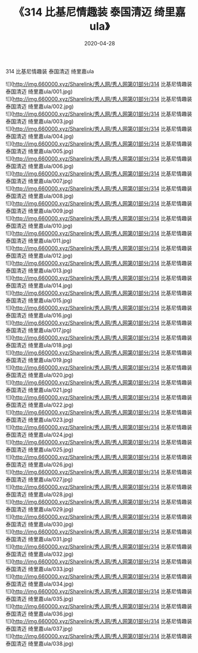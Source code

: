 ﻿---
layout: post
title:  《314 比基尼情趣装 泰国清迈 绮里嘉ula》
date:   2020-04-28
img: http://img.660000.xyz/Sharelink/秀人网/秀人网第01部分/314 比基尼情趣装 泰国清迈 绮里嘉ula/000.jpg
categories: [美女, 清纯, 唯美]
---

314 比基尼情趣装 泰国清迈 绮里嘉ula

  ![](http://img.660000.xyz/Sharelink/秀人网/秀人网第01部分/314 比基尼情趣装 泰国清迈 绮里嘉ula/001.jpg) <br> ![](http://img.660000.xyz/Sharelink/秀人网/秀人网第01部分/314 比基尼情趣装 泰国清迈 绮里嘉ula/002.jpg) <br> ![](http://img.660000.xyz/Sharelink/秀人网/秀人网第01部分/314 比基尼情趣装 泰国清迈 绮里嘉ula/003.jpg) <br> ![](http://img.660000.xyz/Sharelink/秀人网/秀人网第01部分/314 比基尼情趣装 泰国清迈 绮里嘉ula/004.jpg) <br> ![](http://img.660000.xyz/Sharelink/秀人网/秀人网第01部分/314 比基尼情趣装 泰国清迈 绮里嘉ula/005.jpg) <br> ![](http://img.660000.xyz/Sharelink/秀人网/秀人网第01部分/314 比基尼情趣装 泰国清迈 绮里嘉ula/006.jpg) <br> ![](http://img.660000.xyz/Sharelink/秀人网/秀人网第01部分/314 比基尼情趣装 泰国清迈 绮里嘉ula/007.jpg) <br> ![](http://img.660000.xyz/Sharelink/秀人网/秀人网第01部分/314 比基尼情趣装 泰国清迈 绮里嘉ula/008.jpg) <br> ![](http://img.660000.xyz/Sharelink/秀人网/秀人网第01部分/314 比基尼情趣装 泰国清迈 绮里嘉ula/009.jpg) <br> ![](http://img.660000.xyz/Sharelink/秀人网/秀人网第01部分/314 比基尼情趣装 泰国清迈 绮里嘉ula/010.jpg) <br> ![](http://img.660000.xyz/Sharelink/秀人网/秀人网第01部分/314 比基尼情趣装 泰国清迈 绮里嘉ula/011.jpg) <br> ![](http://img.660000.xyz/Sharelink/秀人网/秀人网第01部分/314 比基尼情趣装 泰国清迈 绮里嘉ula/012.jpg) <br> ![](http://img.660000.xyz/Sharelink/秀人网/秀人网第01部分/314 比基尼情趣装 泰国清迈 绮里嘉ula/013.jpg) <br> ![](http://img.660000.xyz/Sharelink/秀人网/秀人网第01部分/314 比基尼情趣装 泰国清迈 绮里嘉ula/014.jpg) <br> ![](http://img.660000.xyz/Sharelink/秀人网/秀人网第01部分/314 比基尼情趣装 泰国清迈 绮里嘉ula/015.jpg) <br> ![](http://img.660000.xyz/Sharelink/秀人网/秀人网第01部分/314 比基尼情趣装 泰国清迈 绮里嘉ula/016.jpg) <br> ![](http://img.660000.xyz/Sharelink/秀人网/秀人网第01部分/314 比基尼情趣装 泰国清迈 绮里嘉ula/017.jpg) <br> ![](http://img.660000.xyz/Sharelink/秀人网/秀人网第01部分/314 比基尼情趣装 泰国清迈 绮里嘉ula/018.jpg) <br> ![](http://img.660000.xyz/Sharelink/秀人网/秀人网第01部分/314 比基尼情趣装 泰国清迈 绮里嘉ula/019.jpg) <br> ![](http://img.660000.xyz/Sharelink/秀人网/秀人网第01部分/314 比基尼情趣装 泰国清迈 绮里嘉ula/020.jpg) <br> ![](http://img.660000.xyz/Sharelink/秀人网/秀人网第01部分/314 比基尼情趣装 泰国清迈 绮里嘉ula/021.jpg) <br> ![](http://img.660000.xyz/Sharelink/秀人网/秀人网第01部分/314 比基尼情趣装 泰国清迈 绮里嘉ula/022.jpg) <br> ![](http://img.660000.xyz/Sharelink/秀人网/秀人网第01部分/314 比基尼情趣装 泰国清迈 绮里嘉ula/023.jpg) <br> ![](http://img.660000.xyz/Sharelink/秀人网/秀人网第01部分/314 比基尼情趣装 泰国清迈 绮里嘉ula/024.jpg) <br> ![](http://img.660000.xyz/Sharelink/秀人网/秀人网第01部分/314 比基尼情趣装 泰国清迈 绮里嘉ula/025.jpg) <br> ![](http://img.660000.xyz/Sharelink/秀人网/秀人网第01部分/314 比基尼情趣装 泰国清迈 绮里嘉ula/026.jpg) <br> ![](http://img.660000.xyz/Sharelink/秀人网/秀人网第01部分/314 比基尼情趣装 泰国清迈 绮里嘉ula/027.jpg) <br> ![](http://img.660000.xyz/Sharelink/秀人网/秀人网第01部分/314 比基尼情趣装 泰国清迈 绮里嘉ula/028.jpg) <br> ![](http://img.660000.xyz/Sharelink/秀人网/秀人网第01部分/314 比基尼情趣装 泰国清迈 绮里嘉ula/029.jpg) <br> ![](http://img.660000.xyz/Sharelink/秀人网/秀人网第01部分/314 比基尼情趣装 泰国清迈 绮里嘉ula/030.jpg) <br> ![](http://img.660000.xyz/Sharelink/秀人网/秀人网第01部分/314 比基尼情趣装 泰国清迈 绮里嘉ula/031.jpg) <br> ![](http://img.660000.xyz/Sharelink/秀人网/秀人网第01部分/314 比基尼情趣装 泰国清迈 绮里嘉ula/032.jpg) <br> ![](http://img.660000.xyz/Sharelink/秀人网/秀人网第01部分/314 比基尼情趣装 泰国清迈 绮里嘉ula/033.jpg) <br> ![](http://img.660000.xyz/Sharelink/秀人网/秀人网第01部分/314 比基尼情趣装 泰国清迈 绮里嘉ula/034.jpg) <br> ![](http://img.660000.xyz/Sharelink/秀人网/秀人网第01部分/314 比基尼情趣装 泰国清迈 绮里嘉ula/035.jpg) <br> ![](http://img.660000.xyz/Sharelink/秀人网/秀人网第01部分/314 比基尼情趣装 泰国清迈 绮里嘉ula/036.jpg) <br> ![](http://img.660000.xyz/Sharelink/秀人网/秀人网第01部分/314 比基尼情趣装 泰国清迈 绮里嘉ula/037.jpg) <br> ![](http://img.660000.xyz/Sharelink/秀人网/秀人网第01部分/314 比基尼情趣装 泰国清迈 绮里嘉ula/038.jpg) <br>